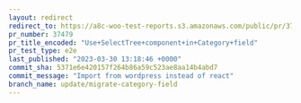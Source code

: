 ```yaml
---
layout: redirect
redirect_to: https://a8c-woo-test-reports.s3.amazonaws.com/public/pr/37479/e2e/index.html
pr_number: 37479
pr_title_encoded: "Use+SelectTree+component+in+Category+field"
pr_test_type: e2e
last_published: "2023-03-30 13:18:46 +0000"
commit_sha: 5371e6e420157f264b86a59c523ae8aa14b4abd7
commit_message: "Import from wordpress instead of react"
branch_name: update/migrate-category-field
---
```

